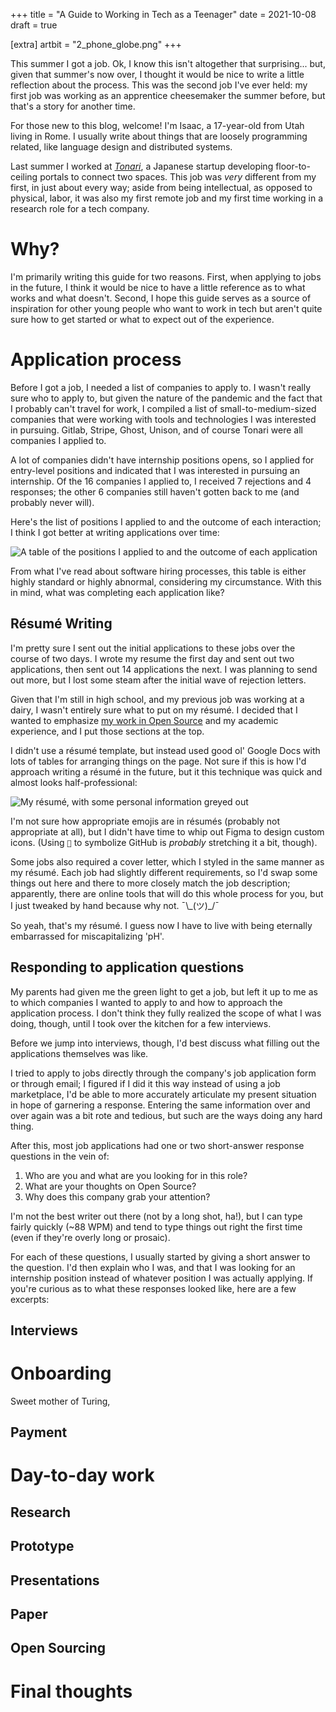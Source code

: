 +++
title = "A Guide to Working in Tech as a Teenager"
date = 2021-10-08
draft = true

[extra]
artbit = "2_phone_globe.png"
+++

This summer I got a job. Ok, I know this isn't altogether that surprising... but, given that summer's now over, I thought it would be nice to write a little reflection about the process. This was the second job I've ever held: my first job was working as an apprentice cheesemaker the summer before, but that's a story for another time.

For those new to this blog, welcome! I'm Isaac, a 17-year-old from Utah living in Rome. I usually write about things that are loosely programming related, like language design and distributed systems.

Last summer I worked at [*Tonari*](https://tonari.no), a Japanese startup developing floor-to-ceiling portals to connect two spaces. This job was *very* different from my first, in just about every way; aside from being intellectual, as opposed to physical, labor, it was also my first remote job and my first time working in a research role for a tech company.

# Why?
I'm primarily writing this guide for two reasons. First, when applying to jobs in the future, I think it would be nice to have a little reference as to what works and what doesn't. Second, I hope this guide serves as a source of inspiration for other young people who want to work in tech but aren't quite sure how to get started or what to expect out of the experience.

# Application process
Before I got a job, I needed a list of companies to apply to. I wasn't really sure who to apply to, but given the nature of the pandemic and the fact that I probably can't travel for work, I compiled a list of small-to-medium-sized companies that were working with tools and technologies I was interested in pursuing. Gitlab, Stripe, Ghost, Unison, and of course Tonari were all companies I applied to.

A lot of companies didn't have internship positions opens, so I applied for entry-level positions and indicated that I was interested in pursuing an internship. Of the 16 companies I applied to, I received 7 rejections and 4 responses; the other 6 companies still haven't gotten back to me (and probably never will).

Here's the list of positions I applied to and the outcome of each interaction; I think I got better at writing applications over time:

<img alt="A table of the positions I applied to and the outcome of each application" src="/content/jobs.png" style="max-height: 70vh;">

From what I've read about software hiring processes, this table is either highly standard or highly abnormal, considering my circumstance. With this in mind, what was completing each application like?

## Résumé Writing
I'm pretty sure I sent out the initial applications to these jobs over the course of two days. I wrote my resume the first day and sent out two applications, then sent out 14 applications the next. I was planning to send out more, but I lost some steam after the initial wave of rejection letters.

Given that I'm still in high school, and my previous job was working at a dairy, I wasn't entirely sure what to put on my résumé. I decided that I wanted to emphasize [my work in Open Source](https://github.com/vrtbl/passerine) and my academic experience, and I put those sections at the top.

I didn't use a résumé template, but instead used good ol' Google Docs with lots of tables for arranging things on the page. Not sure if this is how I'd approach writing a résumé in the future, but it this technique was quick and almost looks half-professional:

![My résumé, with some personal information greyed out](/content/old-resume.png)

I'm not sure how appropriate emojis are in résumés (probably not appropriate at all), but I didn't have time to whip out Figma to design custom icons. (Using `🐙` to symbolize GitHub is *probably* stretching it a bit, though).

Some jobs also required a cover letter, which I styled in the same manner as my résumé. Each job had slightly different requirements, so I'd swap some things out here and there to more closely match the job description; apparently, there are online tools that will do this whole process for you, but I just tweaked by hand because why not. ¯\\\_(ツ)\_/¯

So yeah, that's my résumé. I guess now I have to live with being eternally embarrassed for miscapitalizing 'pH'.

## Responding to application questions
My parents had given me the green light to get a job, but left it up to me as to which companies I wanted to apply to and how to approach the application process. I don't think they fully realized the scope of what I was doing, though, until I took over the kitchen for a few interviews.

Before we jump into interviews, though, I'd best discuss what filling out the applications themselves was like.

I tried to apply to jobs directly through the company's job application form or through email; I figured if I did it this way instead of using a job marketplace, I'd be able to more accurately articulate my present situation in hope of garnering a response. Entering the same information over and over again was a bit rote and tedious, but such are the ways doing any hard thing.

After this, most job applications had one or two short-answer response questions in the vein of:

1. Who are you and what are you looking for in this role?
2. What are your thoughts on Open Source?
3. Why does this company grab your attention?

I'm not the best writer out there (not by a long shot, ha!), but I can type fairly quickly (~88 WPM) and tend to type things out right the first time (even if they're overly long or prosaic).

For each of these questions, I usually started by giving a short answer to the question. I'd then explain who I was, and that I was looking for an internship position instead of whatever position I was actually applying. If you're curious as to what these responses looked like, here are a few excerpts:

>

## Interviews

# Onboarding
Sweet mother of Turing,

## Payment

# Day-to-day work

## Research

## Prototype

## Presentations

## Paper

## Open Sourcing

# Final thoughts
